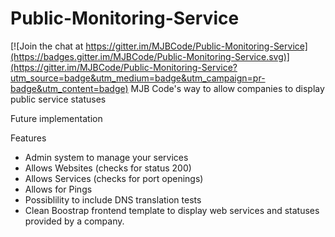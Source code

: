 # Public-Monitoring-Service

[![Join the chat at https://gitter.im/MJBCode/Public-Monitoring-Service](https://badges.gitter.im/MJBCode/Public-Monitoring-Service.svg)](https://gitter.im/MJBCode/Public-Monitoring-Service?utm_source=badge&utm_medium=badge&utm_campaign=pr-badge&utm_content=badge)
MJB Code's way to allow companies to display public service statuses

Future implementation

Features
- Admin system to manage your services
- Allows Websites (checks for status 200)
- Allows Services (checks for port openings)
- Allows for Pings
- Possiblility to include DNS translation tests
- Clean Boostrap frontend template to display web services and statuses provided by a company.
